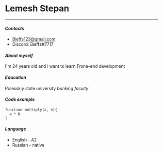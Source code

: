 # **Lemesh Stepan**
----------------------------
#### *Contacts*
* Bieffs123@gmail.com
* Discord: Bieffz#7717

#### *About myself*
I'm 24 years old and i want to learn Frone-end development

#### *Education*
Polesskiy state university
*banking faculty*

#### *Code example*
```
function multiply(a, b){
  a * b
}
```
#### *Language* 
* English - A2
* Russian - native


